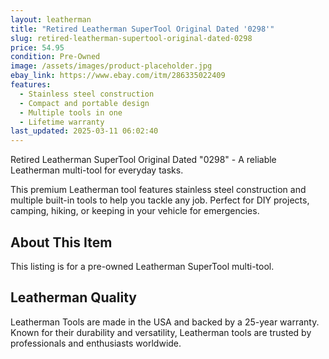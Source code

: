```yaml
---
layout: leatherman
title: "Retired Leatherman SuperTool Original Dated '0298'"
slug: retired-leatherman-supertool-original-dated-0298
price: 54.95
condition: Pre-Owned
image: /assets/images/product-placeholder.jpg
ebay_link: https://www.ebay.com/itm/286335022409
features:
  - Stainless steel construction
  - Compact and portable design
  - Multiple tools in one
  - Lifetime warranty
last_updated: 2025-03-11 06:02:40
---
```


Retired Leatherman SuperTool Original Dated "0298" - A reliable Leatherman multi-tool for everyday tasks.

This premium Leatherman tool features stainless steel construction and multiple built-in tools to help you tackle any job. Perfect for DIY projects, camping, hiking, or keeping in your vehicle for emergencies.

## About This Item

This listing is for a pre-owned Leatherman SuperTool multi-tool.

## Leatherman Quality

Leatherman Tools are made in the USA and backed by a 25-year warranty. Known for their durability and versatility, Leatherman tools are trusted by professionals and enthusiasts worldwide.

